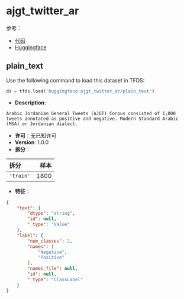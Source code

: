 # ajgt_twitter_ar

参考：

- [代码](https://github.com/huggingface/datasets/blob/master/datasets/ajgt_twitter_ar)
- [Huggingface](https://huggingface.co/datasets/ajgt_twitter_ar)

## plain_text

Use the following command to load this dataset in TFDS:

```python
ds = tfds.load('huggingface:ajgt_twitter_ar/plain_text')
```

- **Description**:

```
Arabic Jordanian General Tweets (AJGT) Corpus consisted of 1,800 tweets annotated as positive and negative. Modern Standard Arabic (MSA) or Jordanian dialect.
```

- **许可**：无已知许可
- **Version**: 1.0.0
- **拆分**：

拆分 | 样本
:-- | --:
`'train'` | 1800

- **特征**：

```json
{
    "text": {
        "dtype": "string",
        "id": null,
        "_type": "Value"
    },
    "label": {
        "num_classes": 2,
        "names": [
            "Negative",
            "Positive"
        ],
        "names_file": null,
        "id": null,
        "_type": "ClassLabel"
    }
}
```
